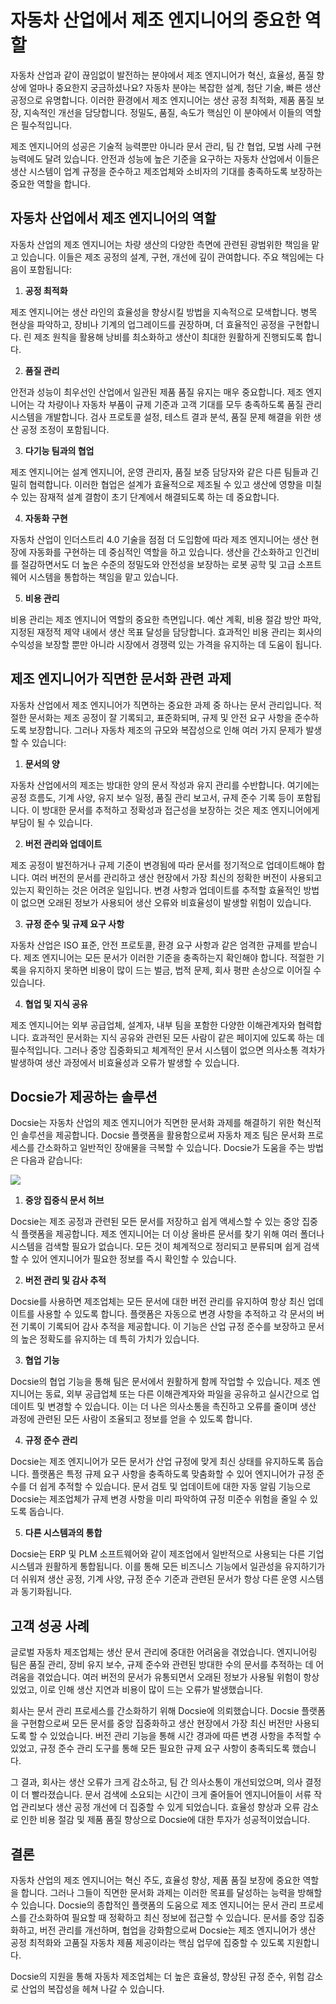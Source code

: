 # 자동차 산업에서 제조 엔지니어의 중요한 역할

자동차 산업과 같이 끊임없이 발전하는 분야에서 제조 엔지니어가 혁신, 효율성, 품질 향상에 얼마나 중요한지 궁금하셨나요? 자동차 분야는 복잡한 설계, 첨단 기술, 빠른 생산 공정으로 유명합니다. 이러한 환경에서 제조 엔지니어는 생산 공정 최적화, 제품 품질 보장, 지속적인 개선을 담당합니다. 정밀도, 품질, 속도가 핵심인 이 분야에서 이들의 역할은 필수적입니다.

제조 엔지니어의 성공은 기술적 능력뿐만 아니라 문서 관리, 팀 간 협업, 모범 사례 구현 능력에도 달려 있습니다. 안전과 성능에 높은 기준을 요구하는 자동차 산업에서 이들은 생산 시스템이 업계 규정을 준수하고 제조업체와 소비자의 기대를 충족하도록 보장하는 중요한 역할을 합니다.

## 자동차 산업에서 제조 엔지니어의 역할

자동차 산업의 제조 엔지니어는 차량 생산의 다양한 측면에 관련된 광범위한 책임을 맡고 있습니다. 이들은 제조 공정의 설계, 구현, 개선에 깊이 관여합니다. 주요 책임에는 다음이 포함됩니다:

1. **공정 최적화**

제조 엔지니어는 생산 라인의 효율성을 향상시킬 방법을 지속적으로 모색합니다. 병목 현상을 파악하고, 장비나 기계의 업그레이드를 권장하며, 더 효율적인 공정을 구현합니다. 린 제조 원칙을 활용해 낭비를 최소화하고 생산이 최대한 원활하게 진행되도록 합니다.

2. **품질 관리**

안전과 성능이 최우선인 산업에서 일관된 제품 품질 유지는 매우 중요합니다. 제조 엔지니어는 각 차량이나 자동차 부품이 규제 기준과 고객 기대를 모두 충족하도록 품질 관리 시스템을 개발합니다. 검사 프로토콜 설정, 테스트 결과 분석, 품질 문제 해결을 위한 생산 공정 조정이 포함됩니다.

3. **다기능 팀과의 협업**

제조 엔지니어는 설계 엔지니어, 운영 관리자, 품질 보증 담당자와 같은 다른 팀들과 긴밀히 협력합니다. 이러한 협업은 설계가 효율적으로 제조될 수 있고 생산에 영향을 미칠 수 있는 잠재적 설계 결함이 초기 단계에서 해결되도록 하는 데 중요합니다.

4. **자동화 구현**

자동차 산업이 인더스트리 4.0 기술을 점점 더 도입함에 따라 제조 엔지니어는 생산 현장에 자동화를 구현하는 데 중심적인 역할을 하고 있습니다. 생산을 간소화하고 인건비를 절감하면서도 더 높은 수준의 정밀도와 안전성을 보장하는 로봇 공학 및 고급 소프트웨어 시스템을 통합하는 책임을 맡고 있습니다.

5. **비용 관리**

비용 관리는 제조 엔지니어 역할의 중요한 측면입니다. 예산 계획, 비용 절감 방안 파악, 지정된 재정적 제약 내에서 생산 목표 달성을 담당합니다. 효과적인 비용 관리는 회사의 수익성을 보장할 뿐만 아니라 시장에서 경쟁력 있는 가격을 유지하는 데 도움이 됩니다.

## 제조 엔지니어가 직면한 문서화 관련 과제

자동차 산업에서 제조 엔지니어가 직면하는 중요한 과제 중 하나는 문서 관리입니다. 적절한 문서화는 제조 공정이 잘 기록되고, 표준화되며, 규제 및 안전 요구 사항을 준수하도록 보장합니다. 그러나 자동차 제조의 규모와 복잡성으로 인해 여러 가지 문제가 발생할 수 있습니다:

1. **문서의 양**

자동차 산업에서의 제조는 방대한 양의 문서 작성과 유지 관리를 수반합니다. 여기에는 공정 흐름도, 기계 사양, 유지 보수 일정, 품질 관리 보고서, 규제 준수 기록 등이 포함됩니다. 이 방대한 문서를 추적하고 정확성과 접근성을 보장하는 것은 제조 엔지니어에게 부담이 될 수 있습니다.

2. **버전 관리와 업데이트**

제조 공정이 발전하거나 규제 기준이 변경됨에 따라 문서를 정기적으로 업데이트해야 합니다. 여러 버전의 문서를 관리하고 생산 현장에서 가장 최신의 정확한 버전이 사용되고 있는지 확인하는 것은 어려운 일입니다. 변경 사항과 업데이트를 추적할 효율적인 방법이 없으면 오래된 정보가 사용되어 생산 오류와 비효율성이 발생할 위험이 있습니다.

3. **규정 준수 및 규제 요구 사항**

자동차 산업은 ISO 표준, 안전 프로토콜, 환경 요구 사항과 같은 엄격한 규제를 받습니다. 제조 엔지니어는 모든 문서가 이러한 기준을 충족하는지 확인해야 합니다. 적절한 기록을 유지하지 못하면 비용이 많이 드는 벌금, 법적 문제, 회사 평판 손상으로 이어질 수 있습니다.

4. **협업 및 지식 공유**

제조 엔지니어는 외부 공급업체, 설계자, 내부 팀을 포함한 다양한 이해관계자와 협력합니다. 효과적인 문서화는 지식 공유와 관련된 모든 사람이 같은 페이지에 있도록 하는 데 필수적입니다. 그러나 중앙 집중화되고 체계적인 문서 시스템이 없으면 의사소통 격차가 발생하여 생산 과정에서 비효율성과 오류가 발생할 수 있습니다.

## Docsie가 제공하는 솔루션

Docsie는 자동차 산업의 제조 엔지니어가 직면한 문서화 과제를 해결하기 위한 혁신적인 솔루션을 제공합니다. Docsie 플랫폼을 활용함으로써 자동차 제조 팀은 문서화 프로세스를 간소화하고 일반적인 장애물을 극복할 수 있습니다. Docsie가 도움을 주는 방법은 다음과 같습니다:

![](https://cdn.docsie.io/workspace_PxAvC1Uenuc7ad6H3/doc_wn84Jkoc6hIMTO2eE/file_o4dMLXB1O9CRglFwA/image_1d51ede9-0bb1-71be-6096-eee09c193c1a.jpg)

1. **중앙 집중식 문서 허브**

Docsie는 제조 공정과 관련된 모든 문서를 저장하고 쉽게 액세스할 수 있는 중앙 집중식 플랫폼을 제공합니다. 제조 엔지니어는 더 이상 올바른 문서를 찾기 위해 여러 폴더나 시스템을 검색할 필요가 없습니다. 모든 것이 체계적으로 정리되고 분류되며 쉽게 검색할 수 있어 엔지니어가 필요한 정보를 즉시 확인할 수 있습니다.

2. **버전 관리 및 감사 추적**

Docsie를 사용하면 제조업체는 모든 문서에 대한 버전 관리를 유지하여 항상 최신 업데이트를 사용할 수 있도록 합니다. 플랫폼은 자동으로 변경 사항을 추적하고 각 문서의 버전 기록이 기록되어 감사 추적을 제공합니다. 이 기능은 산업 규정 준수를 보장하고 문서의 높은 정확도를 유지하는 데 특히 가치가 있습니다.

3. **협업 기능**

Docsie의 협업 기능을 통해 팀은 문서에서 원활하게 함께 작업할 수 있습니다. 제조 엔지니어는 동료, 외부 공급업체 또는 다른 이해관계자와 파일을 공유하고 실시간으로 업데이트 및 변경할 수 있습니다. 이는 더 나은 의사소통을 촉진하고 오류를 줄이며 생산 과정에 관련된 모든 사람이 조율되고 정보를 얻을 수 있도록 합니다.

4. **규정 준수 관리**

Docsie는 제조 엔지니어가 모든 문서가 산업 규정에 맞게 최신 상태를 유지하도록 돕습니다. 플랫폼은 특정 규제 요구 사항을 충족하도록 맞춤화할 수 있어 엔지니어가 규정 준수를 더 쉽게 추적할 수 있습니다. 문서 검토 및 업데이트에 대한 자동 알림 기능으로 Docsie는 제조업체가 규제 변경 사항을 미리 파악하여 규정 미준수 위험을 줄일 수 있도록 돕습니다.

5. **다른 시스템과의 통합**

Docsie는 ERP 및 PLM 소프트웨어와 같이 제조업에서 일반적으로 사용되는 다른 기업 시스템과 원활하게 통합됩니다. 이를 통해 모든 비즈니스 기능에서 일관성을 유지하기가 더 쉬워져 생산 공정, 기계 사양, 규정 준수 기준과 관련된 문서가 항상 다른 운영 시스템과 동기화됩니다.

## 고객 성공 사례

글로벌 자동차 제조업체는 생산 문서 관리에 중대한 어려움을 겪었습니다. 엔지니어링 팀은 품질 관리, 장비 유지 보수, 규제 준수와 관련된 방대한 수의 문서를 추적하는 데 어려움을 겪었습니다. 여러 버전의 문서가 유통되면서 오래된 정보가 사용될 위험이 항상 있었고, 이로 인해 생산 지연과 비용이 많이 드는 오류가 발생했습니다.

회사는 문서 관리 프로세스를 간소화하기 위해 Docsie에 의뢰했습니다. Docsie 플랫폼을 구현함으로써 모든 문서를 중앙 집중화하고 생산 현장에서 가장 최신 버전만 사용되도록 할 수 있었습니다. 버전 관리 기능을 통해 시간 경과에 따른 변경 사항을 추적할 수 있었고, 규정 준수 관리 도구를 통해 모든 필요한 규제 요구 사항이 충족되도록 했습니다.

그 결과, 회사는 생산 오류가 크게 감소하고, 팀 간 의사소통이 개선되었으며, 의사 결정이 더 빨라졌습니다. 문서 검색에 소요되는 시간이 크게 줄어들어 엔지니어들이 서류 작업 관리보다 생산 공정 개선에 더 집중할 수 있게 되었습니다. 효율성 향상과 오류 감소로 인한 비용 절감 및 제품 품질 향상으로 Docsie에 대한 투자가 성공적이었습니다.

## 결론

자동차 산업의 제조 엔지니어는 혁신 주도, 효율성 향상, 제품 품질 보장에 중요한 역할을 합니다. 그러나 그들이 직면한 문서화 과제는 이러한 목표를 달성하는 능력을 방해할 수 있습니다. Docsie의 종합적인 플랫폼의 도움으로 제조 엔지니어는 문서 관리 프로세스를 간소화하여 필요할 때 정확하고 최신 정보에 접근할 수 있습니다. 문서를 중앙 집중화하고, 버전 관리를 개선하며, 협업을 강화함으로써 Docsie는 제조 엔지니어가 생산 공정 최적화와 고품질 자동차 제품 제공이라는 핵심 업무에 집중할 수 있도록 지원합니다.

Docsie의 지원을 통해 자동차 제조업체는 더 높은 효율성, 향상된 규정 준수, 위험 감소로 산업의 복잡성을 헤쳐 나갈 수 있습니다.